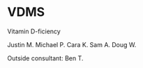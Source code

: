 VDMS
====

Vitamin D-ficiency

Justin M.
Michael P.
Cara K.
Sam A.
Doug W.

Outside consultant:
Ben T.
